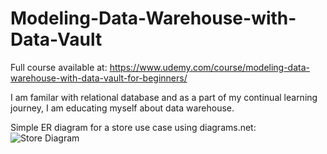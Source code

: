 # Modeling-Data-Warehouse-with-Data-Vault

Full course available at: https://www.udemy.com/course/modeling-data-warehouse-with-data-vault-for-beginners/

I am familar with relational database and as a part of my continual learning journey, I am educating myself about data warehouse.

Simple ER diagram for a store use case using diagrams.net:
![Store Diagram](https://user-images.githubusercontent.com/55467236/228358998-1ddd7046-c17f-4c11-8975-651ab159100b.jpg)
